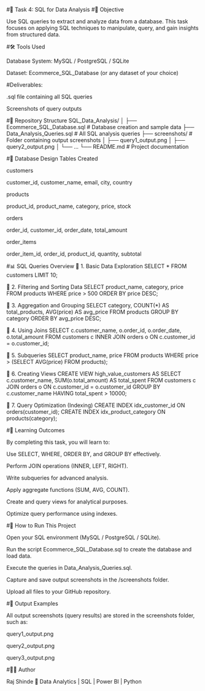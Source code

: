 #🧩 Task 4: SQL for Data Analysis
#🎯 Objective

Use SQL queries to extract and analyze data from a database.
This task focuses on applying SQL techniques to manipulate, query, and gain insights from structured data.

#🛠️ Tools Used

Database System: MySQL / PostgreSQL / SQLite

Dataset: Ecommerce_SQL_Database (or any dataset of your choice)

#Deliverables:

.sql file containing all SQL queries

Screenshots of query outputs

#📂 Repository Structure
SQL_Data_Analysis/
│
├── Ecommerce_SQL_Database.sql       # Database creation and sample data
├── Data_Analysis_Queries.sql        # All SQL analysis queries
├── screenshots/                     # Folder containing output screenshots
│   ├── query1_output.png
│   ├── query2_output.png
│   └── ...
└── README.md                        # Project documentation

#🧱 Database Design
Tables Created

customers

customer_id, customer_name, email, city, country

products

product_id, product_name, category, price, stock

orders

order_id, customer_id, order_date, total_amount

order_items

order_item_id, order_id, product_id, quantity, subtotal

#📊 SQL Queries Overview
🔹 1. Basic Data Exploration
SELECT * FROM customers LIMIT 10;

🔹 2. Filtering and Sorting Data
SELECT product_name, category, price
FROM products
WHERE price > 500
ORDER BY price DESC;

🔹 3. Aggregation and Grouping
SELECT category, COUNT(*) AS total_products, AVG(price) AS avg_price
FROM products
GROUP BY category
ORDER BY avg_price DESC;

🔹 4. Using Joins
SELECT c.customer_name, o.order_id, o.order_date, o.total_amount
FROM customers c
INNER JOIN orders o ON c.customer_id = o.customer_id;

🔹 5. Subqueries
SELECT product_name, price
FROM products
WHERE price > (SELECT AVG(price) FROM products);

🔹 6. Creating Views
CREATE VIEW high_value_customers AS
SELECT c.customer_name, SUM(o.total_amount) AS total_spent
FROM customers c
JOIN orders o ON c.customer_id = o.customer_id
GROUP BY c.customer_name
HAVING total_spent > 10000;

🔹 7. Query Optimization (Indexing)
CREATE INDEX idx_customer_id ON orders(customer_id);
CREATE INDEX idx_product_category ON products(category);

#🧠 Learning Outcomes

By completing this task, you will learn to:

Use SELECT, WHERE, ORDER BY, and GROUP BY effectively.

Perform JOIN operations (INNER, LEFT, RIGHT).

Write subqueries for advanced analysis.

Apply aggregate functions (SUM, AVG, COUNT).

Create and query views for analytical purposes.

Optimize query performance using indexes.

#🚀 How to Run This Project

Open your SQL environment (MySQL / PostgreSQL / SQLite).

Run the script Ecommerce_SQL_Database.sql to create the database and load data.

Execute the queries in Data_Analysis_Queries.sql.

Capture and save output screenshots in the /screenshots folder.

Upload all files to your GitHub repository.

#📸 Output Examples

All output screenshots (query results) are stored in the screenshots folder, such as:

query1_output.png

query2_output.png

query3_output.png

#👨‍💻 Author

Raj Shinde
💼 Data Analytics | SQL | Power BI | Python
